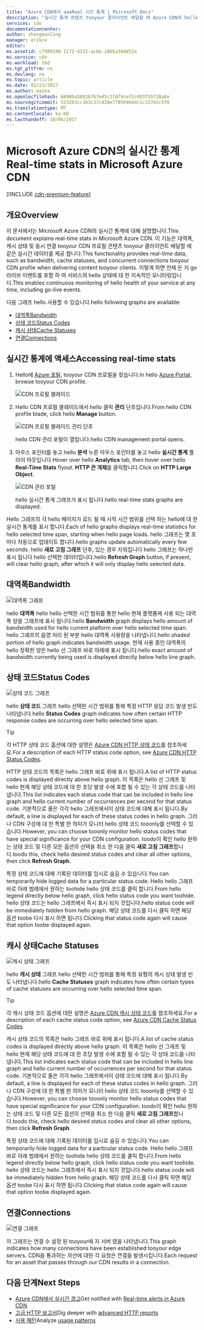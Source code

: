 ```yaml
---
title: "Azure CDN에서 aaaReal 시간 통계 | Microsoft Docs"
description: "실시간 통계 콘텐츠 tooyour 클라이언트 배달할 때 Azure CDN의 hello 성능에 대 한 실시간 데이터를 제공 합니다."
services: cdn
documentationcenter: 
author: zhangmanling
manager: erikre
editor: 
ms.assetid: c7989340-1172-4315-acbb-186ba34dd52a
ms.service: cdn
ms.workload: tbd
ms.tgt_pltfrm: na
ms.devlang: na
ms.topic: article
ms.date: 01/23/2017
ms.author: mazha
ms.openlocfilehash: 68900a5092b767e45c1fdf9cef2cd03f55f38a6e
ms.sourcegitcommit: 523283cc1b3c37c428e77850964dc1c33742c5f0
ms.translationtype: MT
ms.contentlocale: ko-KR
ms.lasthandoff: 10/06/2017
---
```

# <a name="real-time-stats-in-microsoft-azure-cdn"></a><span data-ttu-id="6c66b-103">Microsoft Azure CDN의 실시간 통계</span><span class="sxs-lookup"><span data-stu-id="6c66b-103">Real-time stats in Microsoft Azure CDN</span></span>
[!INCLUDE [cdn-premium-feature](../../includes/cdn-premium-feature.md)]

## <a name="overview"></a><span data-ttu-id="6c66b-104">개요</span><span class="sxs-lookup"><span data-stu-id="6c66b-104">Overview</span></span>
<span data-ttu-id="6c66b-105">이 문서에서는 Microsoft Azure CDN의 실시간 통계에 대해 설명합니다.</span><span class="sxs-lookup"><span data-stu-id="6c66b-105">This document explains real-time stats in Microsoft Azure CDN.</span></span>  <span data-ttu-id="6c66b-106">이 기능은 대역폭, 캐시 상태 및 동시 연결 tooyour CDN 프로필 콘텐츠 tooyour 클라이언트 배달할 때 같은 실시간 데이터를 제공 합니다.</span><span class="sxs-lookup"><span data-stu-id="6c66b-106">This functionality provides real-time data, such as bandwidth, cache statuses, and concurrent connections tooyour CDN profile when delivering content tooyour clients.</span></span> <span data-ttu-id="6c66b-107">이렇게 하면 언제 든 지 go 라이브 이벤트를 포함 하 여 서비스의 hello 상태에 대 한 지속적인 모니터링입니다.</span><span class="sxs-lookup"><span data-stu-id="6c66b-107">This enables continuous monitoring of hello health of your service at any time, including go-live events.</span></span>

<span data-ttu-id="6c66b-108">다음 그래프 hello 사용할 수 있습니다.</span><span class="sxs-lookup"><span data-stu-id="6c66b-108">hello following graphs are available:</span></span>

* [<span data-ttu-id="6c66b-109">대역폭</span><span class="sxs-lookup"><span data-stu-id="6c66b-109">Bandwidth</span></span>](#bandwidth)
* [<span data-ttu-id="6c66b-110">상태 코드</span><span class="sxs-lookup"><span data-stu-id="6c66b-110">Status Codes</span></span>](#status-codes)
* [<span data-ttu-id="6c66b-111">캐시 상태</span><span class="sxs-lookup"><span data-stu-id="6c66b-111">Cache Statuses</span></span>](#cache-statuses)
* [<span data-ttu-id="6c66b-112">연결</span><span class="sxs-lookup"><span data-stu-id="6c66b-112">Connections</span></span>](#connections)

## <a name="accessing-real-time-stats"></a><span data-ttu-id="6c66b-113">실시간 통계에 액세스</span><span class="sxs-lookup"><span data-stu-id="6c66b-113">Accessing real-time stats</span></span>
1. <span data-ttu-id="6c66b-114">Hello에 [Azure 포털](https://portal.azure.com), tooyour CDN 프로필을 찾습니다.</span><span class="sxs-lookup"><span data-stu-id="6c66b-114">In hello [Azure Portal](https://portal.azure.com), browse tooyour CDN profile.</span></span>
   
    ![CDN 프로필 블레이드](./media/cdn-real-time-stats/cdn-profile-blade.png)
2. <span data-ttu-id="6c66b-116">Hello CDN 프로필 블레이드에서 hello 클릭 **관리** 단추입니다.</span><span class="sxs-lookup"><span data-stu-id="6c66b-116">From hello CDN profile blade, click hello **Manage** button.</span></span>
   
    ![CDN 프로필 블레이드 관리 단추](./media/cdn-real-time-stats/cdn-manage-btn.png)
   
    <span data-ttu-id="6c66b-118">hello CDN 관리 포털이 열립니다.</span><span class="sxs-lookup"><span data-stu-id="6c66b-118">hello CDN management portal opens.</span></span>
3. <span data-ttu-id="6c66b-119">마우스 포인터를 놓고 hello **분석** 누른 마우스 포인터를 놓고 hello **실시간 통계** 플라이 아웃입니다.</span><span class="sxs-lookup"><span data-stu-id="6c66b-119">Hover over hello **Analytics** tab, then hover over hello **Real-Time Stats** flyout.</span></span>  <span data-ttu-id="6c66b-120">**HTTP 큰 개체**를 클릭합니다.</span><span class="sxs-lookup"><span data-stu-id="6c66b-120">Click on **HTTP Large Object**.</span></span>
   
    ![CDN 관리 포털](./media/cdn-real-time-stats/cdn-premium-portal.png)
   
    <span data-ttu-id="6c66b-122">hello 실시간 통계 그래프가 표시 됩니다.</span><span class="sxs-lookup"><span data-stu-id="6c66b-122">hello real-time stats graphs are displayed.</span></span>

<span data-ttu-id="6c66b-123">Hello 그래프의 각 hello 페이지가 로드 될 때 시작 시간 범위를 선택 하는 hello에 대 한 실시간 통계를 표시 합니다.</span><span class="sxs-lookup"><span data-stu-id="6c66b-123">Each of hello graphs displays real-time statistics for hello selected time span, starting when hello page loads.</span></span>  <span data-ttu-id="6c66b-124">hello 그래프는 몇 초 마다 자동으로 업데이트 합니다.</span><span class="sxs-lookup"><span data-stu-id="6c66b-124">hello graphs update automatically every few seconds.</span></span>  <span data-ttu-id="6c66b-125">hello **새로 고침 그래프** 단추, 있는 경우 지워집니다 hello 그래프는 하나만 표시 됩니다 hello 선택한 데이터입니다.</span><span class="sxs-lookup"><span data-stu-id="6c66b-125">hello **Refresh Graph** button, if present, will clear hello graph, after which it will only display hello selected data.</span></span>

## <a name="bandwidth"></a><span data-ttu-id="6c66b-126">대역폭</span><span class="sxs-lookup"><span data-stu-id="6c66b-126">Bandwidth</span></span>
![대역폭 그래프](./media/cdn-real-time-stats/cdn-bandwidth.png)

<span data-ttu-id="6c66b-128">hello **대역폭** hello hello 선택한 시간 범위를 통한 hello 현재 플랫폼에 사용 되는 대역폭 양을 그래프에 표시 됩니다.</span><span class="sxs-lookup"><span data-stu-id="6c66b-128">hello **Bandwidth** graph displays hello amount of bandwidth used for hello current platform over hello selected time span.</span></span> <span data-ttu-id="6c66b-129">hello 그래프의 음영 처리 된 부분 hello 대역폭 사용량을 나타냅니다.</span><span class="sxs-lookup"><span data-stu-id="6c66b-129">hello shaded portion of hello graph indicates bandwidth usage.</span></span> <span data-ttu-id="6c66b-130">현재 사용 중인 대역폭의 hello 정확한 양은 hello 선 그래프 바로 아래에 표시 됩니다.</span><span class="sxs-lookup"><span data-stu-id="6c66b-130">hello exact amount of bandwidth currently being used is displayed directly below hello line graph.</span></span>

## <a name="status-codes"></a><span data-ttu-id="6c66b-131">상태 코드</span><span class="sxs-lookup"><span data-stu-id="6c66b-131">Status Codes</span></span>
![상태 코드 그래프](./media/cdn-real-time-stats/cdn-status-codes.png)

<span data-ttu-id="6c66b-133">hello **상태 코드** 그래프 hello 선택한 시간 범위를 통해 특정 HTTP 응답 코드 발생 빈도 나타냅니다.</span><span class="sxs-lookup"><span data-stu-id="6c66b-133">hello **Status Codes** graph indicates how often certain HTTP response codes are occurring over hello selected time span.</span></span>

> [!TIP]
> <span data-ttu-id="6c66b-134">각 HTTP 상태 코드 옵션에 대한 설명은 [Azure CDN HTTP 상태 코드](https://msdn.microsoft.com/library/mt759238.aspx)를 참조하세요.</span><span class="sxs-lookup"><span data-stu-id="6c66b-134">For a description of each HTTP status code option, see [Azure CDN HTTP Status Codes](https://msdn.microsoft.com/library/mt759238.aspx).</span></span>
> 
> 

<span data-ttu-id="6c66b-135">HTTP 상태 코드의 목록은 hello 그래프 바로 위에 표시 됩니다.</span><span class="sxs-lookup"><span data-stu-id="6c66b-135">A list of HTTP status codes is displayed directly above hello graph.</span></span> <span data-ttu-id="6c66b-136">이 목록은 hello 선 그래프 및 hello 현재 해당 상태 코드에 대 한 초당 발생 수에 포함 될 수 있는 각 상태 코드를 나타냅니다.</span><span class="sxs-lookup"><span data-stu-id="6c66b-136">This list indicates each status code that can be included in hello line graph and hello current number of occurrences per second for that status code.</span></span> <span data-ttu-id="6c66b-137">기본적으로 줄은 각각 hello 그래프에서이 상태 코드에 대해 표시 됩니다.</span><span class="sxs-lookup"><span data-stu-id="6c66b-137">By default, a line is displayed for each of these status codes in hello graph.</span></span> <span data-ttu-id="6c66b-138">그러나 CDN 구성에 대 한 특별 한 의미가 모니터 hello 상태 코드 tooonly를 선택할 수 있습니다.</span><span class="sxs-lookup"><span data-stu-id="6c66b-138">However, you can choose tooonly monitor hello status codes that have special significance for your CDN configuration.</span></span> <span data-ttu-id="6c66b-139">toodo이 확인 hello 원하는 상태 코드 및 다른 모든 옵션의 선택을 취소 한 다음 클릭 **새로 고침 그래프**합니다.</span><span class="sxs-lookup"><span data-stu-id="6c66b-139">toodo this, check hello desired status codes and clear all other options, then click **Refresh Graph**.</span></span> 

<span data-ttu-id="6c66b-140">특정 상태 코드에 대해 기록된 데이터를 임시로 숨길 수 있습니다.</span><span class="sxs-lookup"><span data-stu-id="6c66b-140">You can temporarily hide logged data for a particular status code.</span></span>  <span data-ttu-id="6c66b-141">Hello hello 그래프 바로 아래 범례에서 원하는 toohide hello 상태 코드를 클릭 합니다.</span><span class="sxs-lookup"><span data-stu-id="6c66b-141">From hello legend directly below hello graph, click hello status code you want toohide.</span></span> <span data-ttu-id="6c66b-142">hello 상태 코드는 hello 그래프에서 즉시 표시 되지 것입니다.</span><span class="sxs-lookup"><span data-stu-id="6c66b-142">hello status code will be immediately hidden from hello graph.</span></span> <span data-ttu-id="6c66b-143">해당 상태 코드를 다시 클릭 하면 해당 옵션 toobe 다시 표시 하면 됩니다.</span><span class="sxs-lookup"><span data-stu-id="6c66b-143">Clicking that status code again will cause that option toobe displayed again.</span></span>

## <a name="cache-statuses"></a><span data-ttu-id="6c66b-144">캐시 상태</span><span class="sxs-lookup"><span data-stu-id="6c66b-144">Cache Statuses</span></span>
![캐시 상태 그래프](./media/cdn-real-time-stats/cdn-cache-status.png)

<span data-ttu-id="6c66b-146">hello **캐시 상태** 그래프 hello 선택한 시간 범위를 통해 특정 유형의 캐시 상태 발생 빈도 나타냅니다.</span><span class="sxs-lookup"><span data-stu-id="6c66b-146">hello **Cache Statuses** graph indicates how often certain types of cache statuses are occurring over hello selected time span.</span></span> 

> [!TIP]
> <span data-ttu-id="6c66b-147">각 캐시 상태 코드 옵션에 대한 설명은 [Azure CDN 캐시 상태 코드](https://msdn.microsoft.com/library/mt759237.aspx)를 참조하세요.</span><span class="sxs-lookup"><span data-stu-id="6c66b-147">For a description of each cache status code option, see [Azure CDN Cache Status Codes](https://msdn.microsoft.com/library/mt759237.aspx).</span></span>
> 
> 

<span data-ttu-id="6c66b-148">캐시 상태 코드의 목록은 hello 그래프 바로 위에 표시 됩니다.</span><span class="sxs-lookup"><span data-stu-id="6c66b-148">A list of cache status codes is displayed directly above hello graph.</span></span> <span data-ttu-id="6c66b-149">이 목록은 hello 선 그래프 및 hello 현재 해당 상태 코드에 대 한 초당 발생 수에 포함 될 수 있는 각 상태 코드를 나타냅니다.</span><span class="sxs-lookup"><span data-stu-id="6c66b-149">This list indicates each status code that can be included in hello line graph and hello current number of occurrences per second for that status code.</span></span> <span data-ttu-id="6c66b-150">기본적으로 줄은 각각 hello 그래프에서이 상태 코드에 대해 표시 됩니다.</span><span class="sxs-lookup"><span data-stu-id="6c66b-150">By default, a line is displayed for each of these status codes in hello graph.</span></span> <span data-ttu-id="6c66b-151">그러나 CDN 구성에 대 한 특별 한 의미가 모니터 hello 상태 코드 tooonly를 선택할 수 있습니다.</span><span class="sxs-lookup"><span data-stu-id="6c66b-151">However, you can choose tooonly monitor hello status codes that have special significance for your CDN configuration.</span></span> <span data-ttu-id="6c66b-152">toodo이 확인 hello 원하는 상태 코드 및 다른 모든 옵션의 선택을 취소 한 다음 클릭 **새로 고침 그래프**합니다.</span><span class="sxs-lookup"><span data-stu-id="6c66b-152">toodo this, check hello desired status codes and clear all other options, then click **Refresh Graph**.</span></span> 

<span data-ttu-id="6c66b-153">특정 상태 코드에 대해 기록된 데이터를 임시로 숨길 수 있습니다.</span><span class="sxs-lookup"><span data-stu-id="6c66b-153">You can temporarily hide logged data for a particular status code.</span></span>  <span data-ttu-id="6c66b-154">Hello hello 그래프 바로 아래 범례에서 원하는 toohide hello 상태 코드를 클릭 합니다.</span><span class="sxs-lookup"><span data-stu-id="6c66b-154">From hello legend directly below hello graph, click hello status code you want toohide.</span></span> <span data-ttu-id="6c66b-155">hello 상태 코드는 hello 그래프에서 즉시 표시 되지 것입니다.</span><span class="sxs-lookup"><span data-stu-id="6c66b-155">hello status code will be immediately hidden from hello graph.</span></span> <span data-ttu-id="6c66b-156">해당 상태 코드를 다시 클릭 하면 해당 옵션 toobe 다시 표시 하면 됩니다.</span><span class="sxs-lookup"><span data-stu-id="6c66b-156">Clicking that status code again will cause that option toobe displayed again.</span></span>

## <a name="connections"></a><span data-ttu-id="6c66b-157">연결</span><span class="sxs-lookup"><span data-stu-id="6c66b-157">Connections</span></span>
![연결 그래프](./media/cdn-real-time-stats/cdn-connections.png)

<span data-ttu-id="6c66b-159">이 그래프는 연결 수 설정 된 tooyour에 지 서버 였을 나타냅니다.</span><span class="sxs-lookup"><span data-stu-id="6c66b-159">This graph indicates how many connections have been established tooyour edge servers.</span></span> <span data-ttu-id="6c66b-160">CDN을 통과하는 자산에 대한 각 요청은 연결을 발생시킵니다.</span><span class="sxs-lookup"><span data-stu-id="6c66b-160">Each request for an asset that passes through our CDN results in a connection.</span></span>

## <a name="next-steps"></a><span data-ttu-id="6c66b-161">다음 단계</span><span class="sxs-lookup"><span data-stu-id="6c66b-161">Next Steps</span></span>
* <span data-ttu-id="6c66b-162">[Azure CDN에서 실시간 경고](cdn-real-time-alerts.md)</span><span class="sxs-lookup"><span data-stu-id="6c66b-162">Get notified with [Real-time alerts in Azure CDN](cdn-real-time-alerts.md)</span></span>
* <span data-ttu-id="6c66b-163">[고급 HTTP 보고서](cdn-advanced-http-reports.md)</span><span class="sxs-lookup"><span data-stu-id="6c66b-163">Dig deeper with [advanced HTTP reports](cdn-advanced-http-reports.md)</span></span>
* <span data-ttu-id="6c66b-164">[사용 패턴](cdn-analyze-usage-patterns.md)</span><span class="sxs-lookup"><span data-stu-id="6c66b-164">Analyze [usage patterns](cdn-analyze-usage-patterns.md)</span></span>

